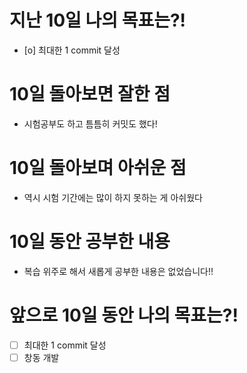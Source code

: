 # 지난 10일 나의 목표는?!
- [o] 최대한 1 commit 달성
      
# 10일 돌아보면 잘한 점
- 시험공부도 하고 틈틈히 커밋도 했다!

# 10일 돌아보며 아쉬운 점
- 역시 시험 기간에는 많이 하지 못하는 게 아쉬웠다

# 10일 동안 공부한 내용
- 복습 위주로 해서 새롭게 공부한 내용은 없었습니다!!


# 앞으로 10일 동안 나의 목표는?!
- [ ] 최대한 1 commit 달성
- [ ] 창동 개발
